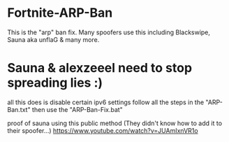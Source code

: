 # Fortnite-ARP-Ban
This is the "arp" ban fix. Many spoofers use this including Blackswipe, Sauna aka unflaG & many more.


# Sauna & alexzeeel need to stop spreading lies :) 

all this does is disable certain ipv6 settings
follow all the steps in the "ARP-Ban.txt" then use the "ARP-Ban-Fix.bat"


proof of sauna using this public method (They didn't know how to add it to their spoofer...)
https://www.youtube.com/watch?v=JUAmIxnVR1o
